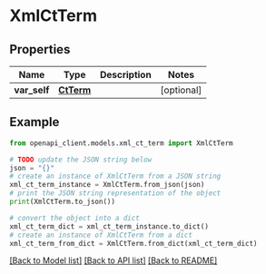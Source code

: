 # XmlCtTerm


## Properties

Name | Type | Description | Notes
------------ | ------------- | ------------- | -------------
**var_self** | [**CtTerm**](CtTerm.md) |  | [optional] 

## Example

```python
from openapi_client.models.xml_ct_term import XmlCtTerm

# TODO update the JSON string below
json = "{}"
# create an instance of XmlCtTerm from a JSON string
xml_ct_term_instance = XmlCtTerm.from_json(json)
# print the JSON string representation of the object
print(XmlCtTerm.to_json())

# convert the object into a dict
xml_ct_term_dict = xml_ct_term_instance.to_dict()
# create an instance of XmlCtTerm from a dict
xml_ct_term_from_dict = XmlCtTerm.from_dict(xml_ct_term_dict)
```
[[Back to Model list]](../README.md#documentation-for-models) [[Back to API list]](../README.md#documentation-for-api-endpoints) [[Back to README]](../README.md)


